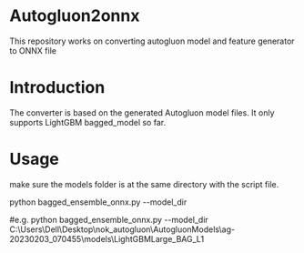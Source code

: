 # Autogluon2onnx
This repository works on converting autogluon model and feature generator to ONNX file

# Introduction 
The converter is based on the generated Autogluon model files. It only supports LightGBM bagged_model so far.

# Usage 

make sure the models folder is at the same directory with the script file.

python bagged_ensemble_onnx.py --model_dir 

#e.g. python bagged_ensemble_onnx.py --model_dir C:\Users\Dell\Desktop\nok_autogluon\AutogluonModels\ag-20230203_070455\models\LightGBMLarge_BAG_L1
